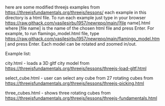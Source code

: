 here are some modified threejs examples from https://threejsfundamentals.org/threejs/lessons/
each example in this directory is a html file. To run each example just type in your browser
https://raw.githack.com/vasilesirbu1957/newrepo/main/[file name].html
where [file name] is the name of the chosen html file and press Enter. 
For example, to run flamingo_model.html file, type https://raw.githack.com/vasilesirbu1957/newrepo/main/flamingo_model.html
and press Enter.
Each model can be rotated and zoomed in/out.

Example list:

city.html - loads a 3D gltf city model from https://threejsfundamentals.org/threejs/lessons/threejs-load-gltf.html

select_cube.html - user can select any cube from 27 rotating cubes from https://threejsfundamentals.org/threejs/lessons/threejs-picking.html

three_cubes.html - shows three rotating cubes from https://threejsfundamentals.org/threejs/lessons/threejs-fundamentals.html
